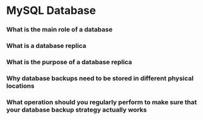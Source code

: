 # MySQL Database
### What is the main role of a database
### What is a database replica
### What is the purpose of a database replica
### Why database backups need to be stored in different physical locations
### What operation should you regularly perform to make sure that your database backup strategy actually works